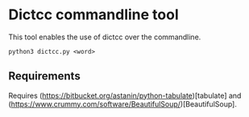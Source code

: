 # Dictcc commandline tool

This tool enables the use of dictcc over the commandline.

	python3 dictcc.py <word>
	
## Requirements
Requires (https://bitbucket.org/astanin/python-tabulate)[tabulate] and (https://www.crummy.com/software/BeautifulSoup/)[BeautifulSoup].
